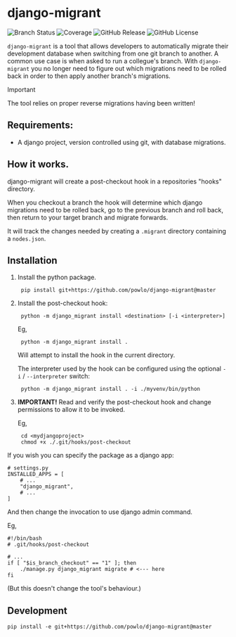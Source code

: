 # django-migrant 

![Branch Status](https://img.shields.io/github/actions/workflow/status/powlo/django-migrant/test.yml?label=master)
![Coverage](https://img.shields.io/badge/dynamic/json?url=https%3A%2F%2Fgist.githubusercontent.com%2Fpowlo%2Fcf4b630256dbda26650c528b9eecede5%2Fraw%2Fdjango-migrant_coverage.json&query=%24.totals.percent_covered_display&suffix=%25&label=coverage)
![GitHub Release](https://img.shields.io/github/v/release/powlo/django-migrant)
![GitHub License](https://img.shields.io/github/license/powlo/django-migrant)

`django-migrant` is a tool that allows developers to automatically migrate their development database when switching from one git branch to another. A common use case is when asked to run a collegue's branch. With `django-migrant` you no longer need to figure out which migrations need to be rolled back in order to then apply another branch's migrations.

> [!IMPORTANT]
> The tool relies on proper reverse migrations having been written!

## Requirements:

- A django project, version controlled using git, with database migrations.


## How it works.

django-migrant will create a post-checkout hook in a repositories "hooks" directory.

When you checkout a branch the hook will determine which django migrations need to be rolled back, go to the previous branch and roll back, then return to your target branch and migrate forwards.

It will track the changes needed by creating a `.migrant` directory containing a `nodes.json`.


## Installation

1) Install the python package.

        pip install git+https://github.com/powlo/django-migrant@master

2) Install the post-checkout hook:

        python -m django_migrant install <destination> [-i <interpreter>]

    Eg,

        python -m django_migrant install .

    Will attempt to install the hook in the current directory.
    
    The interpreter used by the hook can be configured using the optional `-i` / `--interpreter` switch:

        python -m django_migrant install . -i ./myvenv/bin/python

3) **IMPORTANT!** Read and verify the post-checkout hook and change permissions to allow it to be invoked.

    Eg,

        cd <mydjangoproject>
        chmod +x ./.git/hooks/post-checkout

If you wish you can specify the package as a django app:

    # settings.py
    INSTALLED_APPS = [
        # ...
        "django_migrant",
        # ...
    ]

And then change the invocation to use django admin command.

Eg,

    #!/bin/bash
    # .git/hooks/post-checkout

    # ...
    if [ "$is_branch_checkout" == "1" ]; then
        ./manage.py django_migrant migrate # <--- here
    fi

(But this doesn't change the tool's behaviour.)

## Development

    pip install -e git+https://github.com/powlo/django-migrant@master